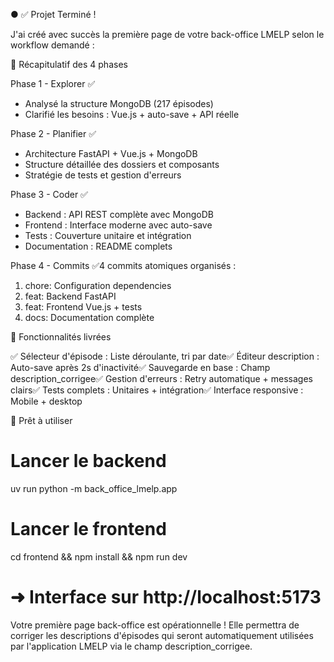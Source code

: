 ● ✅ Projet Terminé !

  J'ai créé avec succès la première page de votre back-office LMELP selon le workflow demandé :

  🏁 Récapitulatif des 4 phases

  Phase 1 - Explorer ✅
  - Analysé la structure MongoDB (217 épisodes)
  - Clarifié les besoins : Vue.js + auto-save + API réelle

  Phase 2 - Planifier ✅
  - Architecture FastAPI + Vue.js + MongoDB
  - Structure détaillée des dossiers et composants
  - Stratégie de tests et gestion d'erreurs

  Phase 3 - Coder ✅
  - Backend : API REST complète avec MongoDB
  - Frontend : Interface moderne avec auto-save
  - Tests : Couverture unitaire et intégration
  - Documentation : README complets

  Phase 4 - Commits ✅4 commits atomiques organisés :
  1. chore: Configuration dependencies
  2. feat: Backend FastAPI
  3. feat: Frontend Vue.js + tests
  4. docs: Documentation complète

  🎯 Fonctionnalités livrées

  ✅ Sélecteur d'épisode : Liste déroulante, tri par date✅ Éditeur description : Auto-save après 2s d'inactivité✅ Sauvegarde en base : Champ
  description_corrigee✅ Gestion d'erreurs : Retry automatique + messages clairs✅ Tests complets : Unitaires + intégration✅ Interface responsive : Mobile +
  desktop

  🚀 Prêt à utiliser

  # Lancer le backend
  uv run python -m back_office_lmelp.app

  # Lancer le frontend
  cd frontend && npm install && npm run dev

  # ➜ Interface sur http://localhost:5173

  Votre première page back-office est opérationnelle ! Elle permettra de corriger les descriptions d'épisodes qui seront automatiquement utilisées par
  l'application LMELP via le champ description_corrigee.
